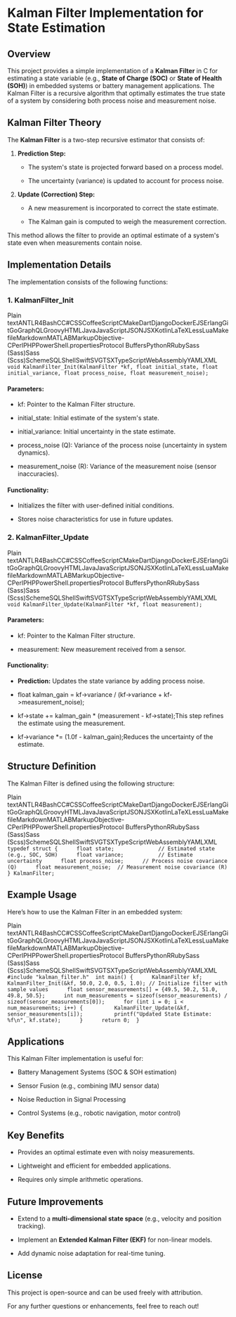 Kalman Filter Implementation for State Estimation
=================================================

Overview
--------

This project provides a simple implementation of a **Kalman Filter** in C for estimating a state variable (e.g., **State of Charge (SOC)** or **State of Health (SOH)**) in embedded systems or battery management applications. The Kalman Filter is a recursive algorithm that optimally estimates the true state of a system by considering both process noise and measurement noise.

Kalman Filter Theory
--------------------

The **Kalman Filter** is a two-step recursive estimator that consists of:

1.  **Prediction Step:**
    
    *   The system's state is projected forward based on a process model.
        
    *   The uncertainty (variance) is updated to account for process noise.
        
2.  **Update (Correction) Step:**
    
    *   A new measurement is incorporated to correct the state estimate.
        
    *   The Kalman gain is computed to weigh the measurement correction.
        

This method allows the filter to provide an optimal estimate of a system's state even when measurements contain noise.

Implementation Details
----------------------

The implementation consists of the following functions:

### 1\. KalmanFilter\_Init

Plain textANTLR4BashCC#CSSCoffeeScriptCMakeDartDjangoDockerEJSErlangGitGoGraphQLGroovyHTMLJavaJavaScriptJSONJSXKotlinLaTeXLessLuaMakefileMarkdownMATLABMarkupObjective-CPerlPHPPowerShell.propertiesProtocol BuffersPythonRRubySass (Sass)Sass (Scss)SchemeSQLShellSwiftSVGTSXTypeScriptWebAssemblyYAMLXML`   void KalmanFilter_Init(KalmanFilter *kf, float initial_state, float initial_variance, float process_noise, float measurement_noise);   `

#### **Parameters:**

*   kf: Pointer to the Kalman Filter structure.
    
*   initial\_state: Initial estimate of the system's state.
    
*   initial\_variance: Initial uncertainty in the state estimate.
    
*   process\_noise (Q): Variance of the process noise (uncertainty in system dynamics).
    
*   measurement\_noise (R): Variance of the measurement noise (sensor inaccuracies).
    

#### **Functionality:**

*   Initializes the filter with user-defined initial conditions.
    
*   Stores noise characteristics for use in future updates.
    

### 2\. KalmanFilter\_Update

Plain textANTLR4BashCC#CSSCoffeeScriptCMakeDartDjangoDockerEJSErlangGitGoGraphQLGroovyHTMLJavaJavaScriptJSONJSXKotlinLaTeXLessLuaMakefileMarkdownMATLABMarkupObjective-CPerlPHPPowerShell.propertiesProtocol BuffersPythonRRubySass (Sass)Sass (Scss)SchemeSQLShellSwiftSVGTSXTypeScriptWebAssemblyYAMLXML`   void KalmanFilter_Update(KalmanFilter *kf, float measurement);   `

#### **Parameters:**

*   kf: Pointer to the Kalman Filter structure.
    
*   measurement: New measurement received from a sensor.
    

#### **Functionality:**

*   **Prediction:** Updates the state variance by adding process noise.
    
*   float kalman\_gain = kf->variance / (kf->variance + kf->measurement\_noise);
    
*   kf->state += kalman\_gain \* (measurement - kf->state);This step refines the estimate using the measurement.
    
*   kf->variance \*= (1.0f - kalman\_gain);Reduces the uncertainty of the estimate.
    

Structure Definition
--------------------

The Kalman Filter is defined using the following structure:

Plain textANTLR4BashCC#CSSCoffeeScriptCMakeDartDjangoDockerEJSErlangGitGoGraphQLGroovyHTMLJavaJavaScriptJSONJSXKotlinLaTeXLessLuaMakefileMarkdownMATLABMarkupObjective-CPerlPHPPowerShell.propertiesProtocol BuffersPythonRRubySass (Sass)Sass (Scss)SchemeSQLShellSwiftSVGTSXTypeScriptWebAssemblyYAMLXML`   typedef struct {      float state;              // Estimated state (e.g., SOC, SOH)      float variance;           // Estimate uncertainty      float process_noise;      // Process noise covariance (Q)      float measurement_noise;  // Measurement noise covariance (R)  } KalmanFilter;   `

Example Usage
-------------

Here’s how to use the Kalman Filter in an embedded system:

Plain textANTLR4BashCC#CSSCoffeeScriptCMakeDartDjangoDockerEJSErlangGitGoGraphQLGroovyHTMLJavaJavaScriptJSONJSXKotlinLaTeXLessLuaMakefileMarkdownMATLABMarkupObjective-CPerlPHPPowerShell.propertiesProtocol BuffersPythonRRubySass (Sass)Sass (Scss)SchemeSQLShellSwiftSVGTSXTypeScriptWebAssemblyYAMLXML`   #include "kalman_filter.h"  int main() {      KalmanFilter kf;      KalmanFilter_Init(&kf, 50.0, 2.0, 0.5, 1.0); // Initialize filter with sample values      float sensor_measurements[] = {49.5, 50.2, 51.0, 49.8, 50.5};      int num_measurements = sizeof(sensor_measurements) / sizeof(sensor_measurements[0]);      for (int i = 0; i < num_measurements; i++) {          KalmanFilter_Update(&kf, sensor_measurements[i]);          printf("Updated State Estimate: %f\n", kf.state);      }      return 0;  }   `

Applications
------------

This Kalman Filter implementation is useful for:

*   Battery Management Systems (SOC & SOH estimation)
    
*   Sensor Fusion (e.g., combining IMU sensor data)
    
*   Noise Reduction in Signal Processing
    
*   Control Systems (e.g., robotic navigation, motor control)
    

Key Benefits
------------

*   Provides an optimal estimate even with noisy measurements.
    
*   Lightweight and efficient for embedded applications.
    
*   Requires only simple arithmetic operations.
    

Future Improvements
-------------------

*   Extend to a **multi-dimensional state space** (e.g., velocity and position tracking).
    
*   Implement an **Extended Kalman Filter (EKF)** for non-linear models.
    
*   Add dynamic noise adaptation for real-time tuning.
    

License
-------

This project is open-source and can be used freely with attribution.

For any further questions or enhancements, feel free to reach out!